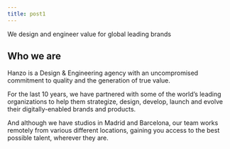 ```yaml
---
title: post1
---
```


We design and engineer value for global leading brands

## Who we are

Hanzo is a Design & Engineering agency with an uncompromised commitment to quality and the generation of true value.

For the last 10 years, we have partnered with some of the world’s leading organizations to help them strategize, design, develop, launch and evolve their digitally-enabled brands and products.

And although we have studios in Madrid and Barcelona, our team works remotely from various different locations, gaining you access to the best possible talent, wherever they are.